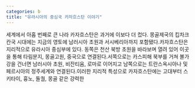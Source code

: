 ```yaml
---
categories: b
title: "유라시아의 중심국 카자흐스탄 이야기"
---
```

세계에서 아홉 번째로 큰 나라 카자흐스탄은 과거에 이보다 더 컸다. 몽골제국의 킵차크 칸국 시대에는 지금의 영토에 남러시아 초원과 서시베리아까지 포함됐다.카자흐스탄은 지리적으로 유라시아 중심부에 있다. 동쪽은 천산 북방 초원을 바라보며 열려 있어 이곳을 통해 타림분지, 몽골고원, 중국으로 연결된다.서쪽으로는 카스피해 북부를 거쳐 볼가강을 건너면 남러시아 초원, 비잔티움, 로마로 이어지고 남쪽으로는 트란스옥시아나 및 페르시아의 정주세계와 연결된다.이러한 지리적 특성으로 카자흐스탄에는 고대부터 스키타이, 흉노, 돌궐, 몽골 같은 강력한